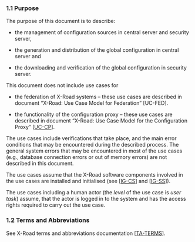 ### 1.1 Purpose

The purpose of this document is to describe:

-   the management of configuration sources in central server and
    security server,

-   the generation and distribution of the global configuration in
    central server and

-   the downloading and verification of the global configuration in
    security server.

This document does not include use cases for

-   the federation of X-Road systems – these use cases are described in
    document “X-Road: Use Case Model for Federation” \[UC-FED\].

-   the functionality of the configuration proxy – these use cases are
    described in document “X-Road: Use Case Model for the Configuration
    Proxy” \[[UC-CP](#Ref_UC-CP)\].

The use cases include verifications that take place, and the main error
conditions that may be encountered during the described process. The
general system errors that may be encountered in most of the use cases
(e.g., database connection errors or out of memory errors) are not
described in this document.

The use cases assume that the X-Road software components involved in the
use cases are installed and initialised (see \[[IG-CS](#Ref_IG-CS)\] and \[[IG-SS](#Ref_IG-SS)\]).

The use cases including a human actor (the *level* of the use case is
*user task*) assume, that the actor is logged in to the system and has
the access rights required to carry out the use case.

### 1.2 Terms and Abbreviations

See X-Road terms and abbreviations documentation \[[TA-TERMS](#Ref_TERMS)\].